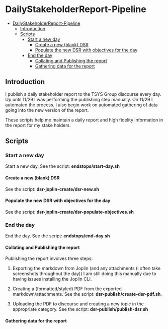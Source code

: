 # DailyStakeholderReport-Pipeline

- [DailyStakeholderReport-Pipeline](#dailystakeholderreport-pipeline)
  - [Introduction](#introduction)
  - [Scripts](#scripts)
    - [Start a new day](#start-a-new-day)
      - [Create a new (blank) DSR](#create-a-new-blank-dsr)
      - [Populate the new DSR with objectives for the day](#populate-the-new-dsr-with-objectives-for-the-day)
    - [End the day](#end-the-day)
      - [Collating and Publishing the report](#collating-and-publishing-the-report)
      - [Gathering data for the report](#gathering-data-for-the-report)

## Introduction

I publish a daily stakeholder report to the TSYS Group discourse every day. Up until 11/29 I was performing the publishing step manually.
On 11/29 I automated the process. I also begin work on automated gathering of data going into the new version of the report.

These scripts help me maintain a daily report and high fidelity information in the report for my stake holders.

## Scripts

### Start a new day

Start a new day. See the script: **endstops/start-day.sh**

#### Create a new (blank) DSR

See the script: **dsr-joplin-create/dsr-new.sh**

#### Populate the new DSR with objectives for the day

See the script: **dsr-joplin-create/dsr-populate-objectives.sh**

### End the day

End the day. See the script: **endstops/end-day.sh**

#### Collating and Publishing the report

Publishing the report involves three steps:

1. Exporting the markdown from Joplin (and any attachments (i often take screenshots throughout the day)) I am still doing this manually due to having issues installing the Joplin CLI.

2. Creating a (formatted/styled) PDF from the exported markdown/attachments. See the script: **dsr-publish/create-dsr-pdf.sh**.

3. Uploading the PDF to discourse and creating a new topic in the appropriate category. See the script: **dsr-publish/publish-dsr.sh**

#### Gathering data for the report